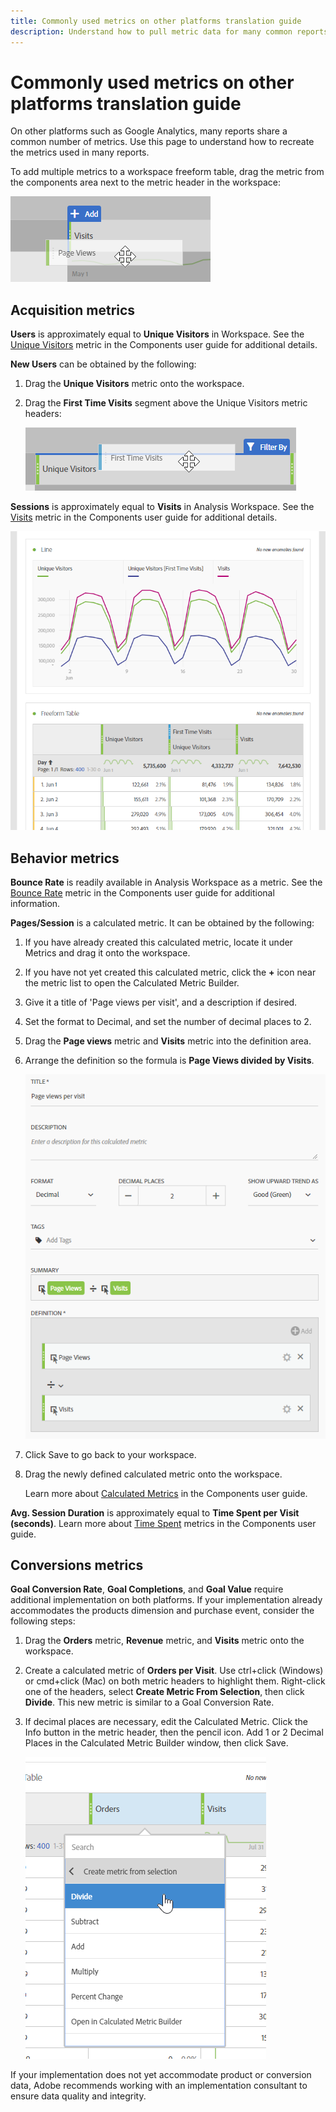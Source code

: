 ```yaml
---
title: Commonly used metrics on other platforms translation guide
description: Understand how to pull metric data for many common reports using terminology more familiar to Google Analytics users.
---
```


# Commonly used metrics on other platforms translation guide

On other platforms such as Google Analytics, many reports share a common number of metrics. Use this page to understand how to recreate the metrics used in many reports.

To add multiple metrics to a workspace freeform table, drag the metric from the components area next to the metric header in the workspace:

![Additional metric](/help/technotes/ga-to-aa/assets/new_metric.png)

## Acquisition metrics

**Users** is approximately equal to **Unique Visitors** in Workspace. See the [Unique Visitors](/help/components/c-variables/c-metrics/metrics-unique-visitors.md) metric in the Components user guide for additional details.

**New Users** can be obtained by the following:

1. Drag the **Unique Visitors** metric onto the workspace.
2. Drag the **First Time Visits** segment above the Unique Visitors metric headers:

    ![First Time Visits](../assets/first_time_visits.png)

**Sessions** is approximately equal to **Visits** in Analysis Workspace. See the [Visits](/help/components/c-variables/c-metrics/metrics-visit.md) metric in the Components user guide for additional details.

![Acquisition metrics](../assets/acquisition_metrics.png)

## Behavior metrics

**Bounce Rate** is readily available in Analysis Workspace as a metric. See the [Bounce Rate](/help/components/c-variables/c-metrics/metrics-bounce-rate.md) metric in the Components user guide for additional information.

**Pages/Session** is a calculated metric. It can be obtained by the following:

1. If you have already created this calculated metric, locate it under Metrics and drag it onto the workspace.
2. If you have not yet created this calculated metric, click the **+** icon near the metric list to open the Calculated Metric Builder.
3. Give it a title of 'Page views per visit', and a description if desired.
4. Set the format to Decimal, and set the number of decimal places to 2.
5. Drag the **Page views** metric and **Visits** metric into the definition area.
6. Arrange the definition so the formula is **Page Views divided by Visits**.

    ![Page views per visit](/help/technotes/ga-to-aa/assets/page_views_per_visit.png)

7. Click Save to go back to your workspace.
8. Drag the newly defined calculated metric onto the workspace.

    Learn more about [Calculated Metrics](/help/components/c-variables/c-metrics/calculated-metric.md) in the Components user guide.

**Avg. Session Duration** is approximately equal to **Time Spent per Visit (seconds)**. Learn more about [Time Spent](/help/components/c-variables/c-metrics/metrics-time-spent.md) metrics in the Components user guide.

## Conversions metrics

**Goal Conversion Rate**, **Goal Completions**, and **Goal Value** require additional implementation on both platforms. If your implementation already accommodates the products dimension and purchase event, consider the following steps:

1. Drag the **Orders** metric, **Revenue** metric, and **Visits** metric onto the workspace.
1. Create a calculated metric of **Orders per Visit**. Use ctrl+click (Windows) or cmd+click (Mac) on both metric headers to highlight them. Right-click one of the headers, select **Create Metric From Selection**, then click **Divide**. This new metric is similar to a Goal Conversion Rate.
1. If decimal places are necessary, edit the Calculated Metric. Click the Info button in the metric header, then the pencil icon. Add 1 or 2 Decimal Places in the Calculated Metric Builder window, then click Save.

    ![Orders per visit](/help/technotes/ga-to-aa/assets/orders_per_visit.png)

If your implementation does not yet accommodate product or conversion data, Adobe recommends working with an implementation consultant to ensure data quality and integrity.
